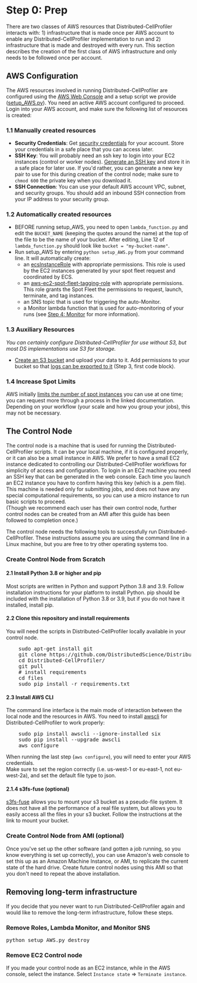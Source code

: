 # Step 0: Prep

There are two classes of AWS resources that Distributed-CellProfiler interacts with: 1) infrastructure that is made once per AWS account to enable any Distributed-CellProfiler implementation to run and 2) infrastructure that is made and destroyed with every run.
This section describes the creation of the first class of AWS infrastructure and only needs to be followed once per account.

## AWS Configuration

The AWS resources involved in running Distributed-CellProfiler are configured using the [AWS Web Console](https://aws.amazon.com/console/) and a setup script we provide ([setup_AWS.py](../../setup_AWS.py)).
You need an active AWS account configured to proceed.
Login into your AWS account, and make sure the following list of resources is created:

### 1.1 Manually created resources

* **Security Credentials**: Get [security credentials](http://docs.aws.amazon.com/IAM/latest/UserGuide/id_credentials_access-keys.html) for your account.
Store your credentials in a safe place that you can access later.
* **SSH Key**: You will probably need an ssh key to login into your EC2 instances (control or worker nodes).
[Generate an SSH key](http://docs.aws.amazon.com/AWSEC2/latest/UserGuide/ec2-key-pairs.html) and store it in a safe place for later use.
If you'd rather, you can generate a new key pair to use for this during creation of the control node; make sure to `chmod 600` the private key when you download it.
* **SSH Connection**: You can use your default AWS account VPC, subnet, and security groups.
You should add an inbound SSH connection from your IP address to your security group.

### 1.2 Automatically created resources

* BEFORE running setup_AWS, you need to open `lambda_function.py` and edit the `BUCKET_NAME` (keeping the quotes around the name) at the top of the file to be the name of your bucket.
After editing, Line 12 of `lambda_function.py` should look like `bucket = "my-bucket-name"`.
* Run setup_AWS by entering `python setup_AWS.py` from your command line.
It will automatically create:
  * an [ecsInstanceRole](http://docs.aws.amazon.com/AmazonECS/latest/developerguide/instance_IAM_role.html) with appropriate permissions.
  This role is used by the EC2 instances generated by your spot fleet request and coordinated by ECS.
  * an [aws-ec2-spot-fleet-tagging-role](http://docs.aws.amazon.com/AWSEC2/latest/UserGuide/spot-fleet-requests.html) with appropriate permissions.
  This role grants the Spot Fleet the permissions to request, launch, terminate, and tag instances.
  * an SNS topic that is used for triggering the auto-Monitor.
  * a Monitor lambda function that is used for auto-monitoring of your runs (see [Step 4: Monitor](step_4_monitor.md) for more information).

### 1.3 Auxiliary Resources

*You can certainly configure Distributed-CellProfiler for use without S3, but most DS implementations use S3 for storage.*

* [Create an S3 bucket](http://docs.aws.amazon.com/AmazonS3/latest/gsg/CreatingABucket.html) and upload your data to it.
Add permissions to your bucket so that [logs can be exported to it](https://docs.aws.amazon.com/AmazonCloudWatch/latest/logs/S3ExportTasksConsole.html) (Step 3, first code block).

### 1.4 Increase Spot Limits

AWS initially [limits the number of spot instances](https://docs.aws.amazon.com/AWSEC2/latest/UserGuide/using-spot-limits.html) you can use at one time; you can request more through a process in the linked documentation.
Depending on your workflow (your scale and how you group your jobs), this may not be necessary.

## The Control Node

The control node is a machine that is used for running the Distributed-CellProfiler scripts.
It can be your local machine, if it is configured properly, or it can also be a small instance in AWS.
We prefer to have a small EC2 instance dedicated to controlling our Distributed-CellProfiler workflows for simplicity of access and configuration.
To login in an EC2 machine you need an SSH key that can be generated in the web console.
Each time you launch an EC2 instance you have to confirm having this key (which is a .pem file).
This machine is needed only for submitting jobs, and does not have any special computational requirements, so you can use a micro instance to run basic scripts to proceed.  
(Though we recommend each user has their own control node, further control nodes can be created from an AMI after this guide has been followed to completion once.)

The control node needs the following tools to successfully run Distributed-CellProfiler.
These instructions assume you are using the command line in a Linux machine, but you are free to try other operating systems too.

### Create Control Node from Scratch

#### 2.1 Install Python 3.8 or higher and pip

Most scripts are written in Python and support Python 3.8 and 3.9.
Follow installation instructions for your platform to install Python.
pip should be included with the installation of Python 3.8 or 3.9, but if you do not have it installed, install pip.

#### 2.2 Clone this repository and install requirements

You will need the scripts in Distributed-CellProfiler locally available in your control node.
<pre>
    sudo apt-get install git
    git clone https://github.com/DistributedScience/Distributed-CellProfiler.git
    cd Distributed-CellProfiler/
    git pull
    # install requirements
    cd files
    sudo pip install -r requirements.txt
</pre>

#### 2.3 Install AWS CLI

The command line interface is the main mode of interaction between the local node and the resources in AWS.
You need to install [awscli](http://docs.aws.amazon.com/cli/latest/userguide/installing.html) for Distributed-CellProfiler to work properly:

<pre>
    sudo pip install awscli --ignore-installed six
    sudo pip install --upgrade awscli
    aws configure
</pre>

When running the last step (`aws configure`), you will need to enter your AWS credentials.  
Make sure to set the region correctly (i.e. us-west-1 or eu-east-1, not eu-west-2a), and set the default file type to json.

#### 2.1.4 s3fs-fuse (optional)

[s3fs-fuse](https://github.com/s3fs-fuse/s3fs-fuse) allows you to mount your s3 bucket as a pseudo-file system.
It does not have all the performance of a real file system, but allows you to easily access all the files in your s3 bucket.
Follow the instructions at the link to mount your bucket.

### Create Control Node from AMI (optional)

Once you've set up the other software (and gotten a job running, so you know everything is set up correctly), you can use Amazon's web console to set this up as an Amazon Machine Instance, or AMI, to replicate the current state of the hard drive.
Create future control nodes using this AMI so that you don't need to repeat the above installation.

## Removing long-term infrastructure

If you decide that you never want to run Distributed-CellProfiler again and would like to remove the long-term infrastructure, follow these steps.

### Remove Roles, Lambda Monitor, and Monitor SNS

<pre>
python setup_AWS.py destroy
</pre>

### Remove EC2 Control node

If you made your control node as an EC2 instance, while in the AWS console, select the instance.
Select `Instance state` => `Terminate instance`.
